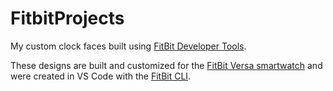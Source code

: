 # FitbitProjects

My custom clock faces built using [FitBit Developer Tools](https://dev.fitbit.com/).

These designs are built and customized for the [FitBit Versa smartwatch](https://www.fitbit.com/us/products/smartwatches/versa) and were created in VS Code with the [FitBit CLI](https://dev.fitbit.com/build/guides/command-line-interface/).
